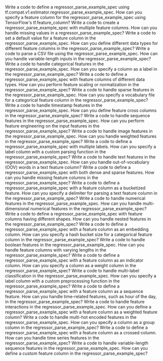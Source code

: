 Write a code to define a regressor_parse_example_spec using tf.compat.v1.estimator.regressor_parse_example_spec.
How can you specify a feature column for the regressor_parse_example_spec using TensorFlow's tf.feature_column?
Write a code to create a regressor_parse_example_spec with multiple feature columns.
How can you handle missing values in a regressor_parse_example_spec?
Write a code to set a default value for a feature column in the regressor_parse_example_spec.
How can you define different data types for different feature columns in the regressor_parse_example_spec?
Write a code to parse a CSV file using the regressor_parse_example_spec.
How can you handle variable-length inputs in the regressor_parse_example_spec?
Write a code to handle categorical features in the regressor_parse_example_spec.
How can you specify a column as a label in the regressor_parse_example_spec?
Write a code to define a regressor_parse_example_spec with feature columns of different data types.
How can you perform feature scaling or normalization in the regressor_parse_example_spec?
Write a code to handle sparse features in the regressor_parse_example_spec.
How can you specify a vocabulary file for a categorical feature column in the regressor_parse_example_spec?
Write a code to handle timestamp features in the regressor_parse_example_spec.
How can you define feature cross columns in the regressor_parse_example_spec?
Write a code to handle sequence features in the regressor_parse_example_spec.
How can you perform feature engineering on the input features in the regressor_parse_example_spec?
Write a code to handle image features in the regressor_parse_example_spec.
How can you handle weighted features in the regressor_parse_example_spec?
Write a code to define a regressor_parse_example_spec with multiple labels.
How can you specify a label column with a custom parsing function in the regressor_parse_example_spec?
Write a code to handle text features in the regressor_parse_example_spec.
How can you handle out-of-vocabulary (OOV) words in a text feature column?
Write a code to define a regressor_parse_example_spec with both dense and sparse features.
How can you handle missing feature columns in the regressor_parse_example_spec?
Write a code to define a regressor_parse_example_spec with a feature column as a bucketized feature.
How can you specify a delimiter for parsing a text feature column in the regressor_parse_example_spec?
Write a code to handle numerical features in the regressor_parse_example_spec.
How can you handle multi-dimensional numerical features in the regressor_parse_example_spec?
Write a code to define a regressor_parse_example_spec with feature columns having different shapes.
How can you handle nested features in the regressor_parse_example_spec?
Write a code to define a regressor_parse_example_spec with a feature column as an embedding column.
How can you specify a hash bucket size for a categorical feature column in the regressor_parse_example_spec?
Write a code to handle boolean features in the regressor_parse_example_spec.
How can you handle feature columns with varying lengths in the regressor_parse_example_spec?
Write a code to define a regressor_parse_example_spec with a feature column as an indicator column.
How can you specify a column as a weight column in the regressor_parse_example_spec?
Write a code to handle multi-label classification in the regressor_parse_example_spec.
How can you specify a label column with a custom preprocessing function in the regressor_parse_example_spec?
Write a code to define a regressor_parse_example_spec with a feature column as a sequence feature.
How can you handle time-related features, such as hour of the day, in the regressor_parse_example_spec?
Write a code to handle feature interactions in the regressor_parse_example_spec.
How can you define a regressor_parse_example_spec with a feature column as a weighted feature column?
Write a code to handle multi-hot encoded features in the regressor_parse_example_spec.
How can you specify a column as a group column in the regressor_parse_example_spec?
Write a code to define a regressor_parse_example_spec with a feature column as a crossed column.
How can you handle time series features in the regressor_parse_example_spec?
Write a code to handle variable-length sequence features in the regressor_parse_example_spec.
How can you define a custom feature column in the regressor_parse_example_spec?